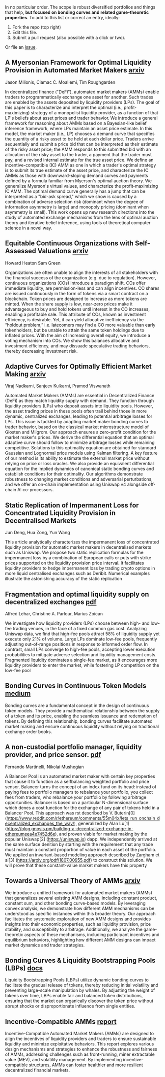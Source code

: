 In no particular order. The scope is robust diversified portfolios and things that help, **but focused on bonding curves and related game-theoretic properties**. To add to this list or correct an entry, ideally:

1. Fork the repo (top right)  
2. Edit this file.  
3. Submit a pull request (also possible with a click or two).  

Or file an [issue](https://github.com/microprediction/bonding/issues).

## A Myersonian Framework for Optimal Liquidity Provision in Automated Market Makers [arxiv](https://arxiv.org/abs/2303.00208)
Jason Milionis, Ciamac C. Moallemi, Tim Roughgarden

In decentralized finance ("DeFi"), automated market makers (AMMs) enable traders to programmatically exchange one asset for another. Such trades are enabled by the assets deposited by liquidity providers (LPs). The goal of this paper is to characterize and interpret the optimal (i.e., profit-maximizing) strategy of a monopolist liquidity provider, as a function of that LP's beliefs about asset prices and trader behavior. We introduce a general framework for reasoning about AMMs based on a Bayesian-like belief inference framework, where LPs maintain an asset price estimate. In this model, the market maker (i.e., LP) chooses a demand curve that specifies the quantity of a risky asset to be held at each dollar price. Traders arrive sequentially and submit a price bid that can be interpreted as their estimate of the risky asset price; the AMM responds to this submitted bid with an allocation of the risky asset to the trader, a payment that the trader must pay, and a revised internal estimate for the true asset price. We define an incentive-compatible (IC) AMM as one in which a trader's optimal strategy is to submit its true estimate of the asset price, and characterize the IC AMMs as those with downward-sloping demand curves and payments defined by a formula familiar from Myerson's optimal auction theory. We generalize Myerson's virtual values, and characterize the profit-maximizing IC AMM. The optimal demand curve generally has a jump that can be interpreted as a "bid-ask spread," which we show is caused by a combination of adverse selection risk (dominant when the degree of information asymmetry is large) and monopoly pricing (dominant when asymmetry is small). This work opens up new research directions into the study of automated exchange mechanisms from the lens of optimal auction theory and iterative belief inference, using tools of theoretical computer science in a novel way.


## Equitable Continuous Organizations with Self-Assessed Valuations [arxiv](https://arxiv.org/pdf/2203.10644)
Howard Heaton Sam Green

Organizations are often unable to align the interests of all stakeholders with the financial success of the organization (e.g. due to regulation). However, continuous
organizations (COs) introduce a paradigm shift. COs offer immediate liquidity, are
permission-less and can align incentives. CO shares are issued continuously in the
form of tokens via a smart contract on a blockchain. Token prices are designed to
increase as more tokens are minted. When the share supply is low, near-zero prices
make it advantageous to buy and hold tokens until interest in the CO increases, enabling a profitable sale. This attribute of COs, known as investment efficiency, is
desirable. Yet, it can yield allocative inefficiency via the “holdout problem,” i.e. latecomers may find a CO more valuable than early tokenholders, but be unable to attain
the same token holdings due to inflated prices. With the aim of increasing overall equity, we introduce a voting mechanism into COs. We show this balances allocative
and investment efficiency, and may dissuade speculative trading behaviors, thereby
decreasing investment risk.


## Adaptive Curves for Optimally Efficient Market Making  [arxiv](https://arxiv.org/abs/2406.13794)
Viraj Nadkarni, Sanjeev Kulkarni, Pramod Viswanath

Automated Market Makers (AMMs) are essential in Decentralized Finance (DeFi) as they match liquidity supply with demand. They function through liquidity providers (LPs) who deposit assets into liquidity pools. However, the asset trading prices in these pools often trail behind those in more dynamic, centralized exchanges, leading to potential arbitrage losses for LPs. This issue is tackled by adapting market maker bonding curves to trader behavior, based on the classical market microstructure model of Glosten and Milgrom. Our approach ensures a zero-profit condition for the market maker's prices. We derive the differential equation that an optimal adaptive curve should follow to minimize arbitrage losses while remaining competitive. Solutions to this optimality equation are obtained for standard Gaussian and Lognormal price models using Kalman filtering. A key feature of our method is its ability to estimate the external market price without relying on price or loss oracles. We also provide an equivalent differential equation for the implied dynamics of canonical static bonding curves and establish conditions for their optimality. Our algorithms demonstrate robustness to changing market conditions and adversarial perturbations, and we offer an on-chain implementation using Uniswap v4 alongside off-chain AI co-processors.

## Static Replication of Impermanent Loss for Concentrated Liquidity Provision in Decentralised Markets
Jun Deng, Hua Zong, Yun Wang

This article analytically characterizes the impermanent loss of concentrated liquidity provision for automatic market makers in
decentralised markets such as Uniswap. We propose two static replication formulas for the impermanent loss by a combination of
European calls or puts with strike prices supported on the liquidity provision price interval. It facilitates liquidity providers to hedge
impermanent loss by trading crypto options in more liquid centralised exchanges such as Deribit. Numerical examples illustrate the
astonishing accuracy of the static replication

## Fragmentation and optimal liquidity supply on decentralized exchanges [pdf](https://arxiv.org/pdf/2307.13772)
Alfred Lehar, Christine A. Parlour, Marius Zoican

We investigate how liquidity providers (LPs) choose between high- and low-fee trading venues,
in the face of a fixed common gas cost. Analyzing Uniswap data, we find that high-fee pools
attract 58% of liquidity supply yet execute only 21% of volume. Large LPs dominate low-fee
pools, frequently adjusting out-of-range positions in response to informed order flow. In contrast,
small LPs converge to high-fee pools, accepting lower execution probabilities to mitigate adverse
selection and liquidity management costs. Fragmented liquidity dominates a single-fee market,
as it encourages more liquidity providers to enter the market, while fostering LP competition on
the low-fee pool



## Bonding Curves in Continuous Token Models [medium](https://medium.com/thoughtchains/on-single-bonding-curves-for-continuous-token-models-a167f5ffef89)

Bonding curves are a fundamental concept in the design of continuous token models. They provide a mathematical relationship between the supply of a token and its price, enabling the seamless issuance and redemption of tokens. By defining this relationship, bonding curves facilitate automated market making and ensure continuous liquidity without relying on traditional exchange order books.



## A non-custodial portfolio manager, liquidity provider, and price sensor. [pdf](https://wikibitimg.fx994.com/attach/2021/05/212595670202/WBE212595670202_14467.pdf)
Fernando Martinelli, Nikolai Mushegian

A Balancer Pool is an automated market maker with certain key properties that cause it to function as a selfbalancing weighted portfolio and price sensor.
Balancer turns the concept of an index fund on its head: instead of paying fees to portfolio managers to
rebalance your portfolio, you collect fees from traders, who rebalance your portfolio by following arbitrage
opportunities.
Balancer is based on a particular N-dimensional surface which denes a cost function for the exchange of
any pair of tokens held in a Balancer Pool. This approach was rst described by V. Buterin[0]
(https://www.reddit.com/r/ethereum/comments/55m04x/lets_run_onchain_decentralized_exchanges_the_way/),
generalized by Alan Lu[1] (https://blog.gnosis.pm/building-a-decentralized-exchange-in-ethereumeea4e7452d6e), and proven viable for market making by the popular Uniswap[2] (https://uniswap.io) dapp.
We independently arrived at the same surface denition by starting with the requirement that any trade
must maintain a constant proportion of value in each asset of the portfolio. We applied an invariant-based
modeling approach described by Zargham et al[3] (https://arxiv.org/pdf/1807.00955.pdf) to construct this
solution. We will prove that these constant-value market makers have this property



## Towards a Universal Theory of AMMs [arxiv](https://arxiv.org/abs/2111.12646)

We introduce a unified framework for automated market makers (AMMs) that generalizes several existing AMM designs, including constant product, constant sum, and other bonding curve-based models. By leveraging convex analysis, we demonstrate how different AMM mechanisms can be understood as specific instances within this broader theory. Our approach facilitates the systematic exploration of new AMM designs and provides insights into their economic properties, such as liquidity provision, price stability, and susceptibility to arbitrage. Additionally, we analyze the game-theoretic aspects of these mechanisms, including participant incentives and equilibrium behaviors, highlighting how different AMM designs can impact market dynamics and trader strategies.

## Bonding Curves & Liquidity Bootstrapping Pools (LBPs) [docs](https://docs.balancer.fi/guides/liquidity-bootstrapping-pools)

Liquidity Bootstrapping Pools (LBPs) utilize dynamic bonding curves to facilitate the gradual release of tokens, thereby reducing initial volatility and preventing large-scale manipulation by whales. By adjusting the weight of tokens over time, LBPs enable fair and balanced token distributions, ensuring that the market can organically discover the token price without abrupt shocks or disproportionate influence from single entities.


## Incentive-Compatible AMMs [report](https://delphidigital.io/reports/incentive-compatible-amms)

Incentive-Compatible Automated Market Makers (AMMs) are designed to align the incentives of liquidity providers and traders to ensure sustainable liquidity and minimize exploitative behaviors. This report explores various design mechanisms and strategies to enhance the robustness and fairness of AMMs, addressing challenges such as front-running, miner extractable value (MEV), and volatility management. By implementing incentive-compatible structures, AMMs can foster healthier and more resilient decentralized financial markets.




